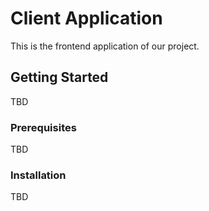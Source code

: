 # Client Application

This is the frontend application of our project.

## Getting Started
TBD

### Prerequisites
TBD

### Installation
TBD

